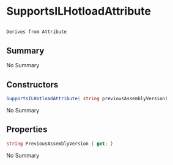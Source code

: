# SupportsILHotloadAttribute

## 
```c#
Derives from Attribute
```

## Summary

No Summary
## Constructors

```c#
SupportsILHotloadAttribute( string previousAssemblyVersion) 
```
No Summary
## Properties

```c#
string PreviousAssemblyVersion { get; } 
```
No Summary
